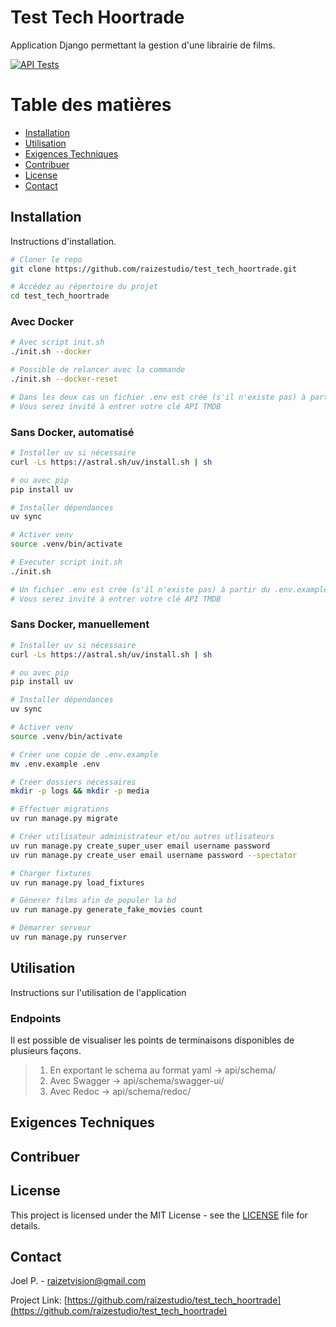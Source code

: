 # Test Tech Hoortrade

Application Django permettant la gestion d'une librairie de films.

[![API Tests](https://github.com/raizestudio/test_tech_hoortrade/actions/workflows/main.yml/badge.svg)](https://github.com/raizestudio/test_tech_hoortrade/actions/workflows/main.yml)

# Table des matières

- [Installation](#installation)
- [Utilisation](#utilisation)
- [Exigences Techniques](#exigences_techniques)
- [Contribuer](#contribuer)
- [License](#license)
- [Contact](#contact)

## Installation

Instructions d'installation.

```bash
# Cloner le repo
git clone https://github.com/raizestudio/test_tech_hoortrade.git

# Accédez au répertoire du projet
cd test_tech_hoortrade
```

### Avec Docker

```bash
# Avec script init.sh
./init.sh --docker

# Possible de relancer avec la commande
./init.sh --docker-reset

# Dans les deux cas un fichier .env est crée (s'il n'existe pas) à partir du .env.example
# Vous serez invité à entrer votre clé API TMDB
```

### Sans Docker, automatisé

```bash
# Installer uv si nécessaire
curl -Ls https://astral.sh/uv/install.sh | sh

# ou avec pip
pip install uv

# Installer dépendances
uv sync

# Activer venv
source .venv/bin/activate

# Executer script init.sh
./init.sh

# Un fichier .env est crée (s'il n'existe pas) à partir du .env.examplei
# Vous serez invité à entrer votre clé API TMDB
```

### Sans Docker, manuellement

```bash
# Installer uv si nécessaire
curl -Ls https://astral.sh/uv/install.sh | sh

# ou avec pip
pip install uv

# Installer dépendances
uv sync

# Activer venv
source .venv/bin/activate

# Créer une copie de .env.example
mv .env.example .env

# Créer dossiers nécessaires
mkdir -p logs && mkdir -p media

# Effectuer migrations
uv run manage.py migrate

# Créer utilisateur administrateur et/ou autres utlisateurs
uv run manage.py create_super_user email username password
uv run manage.py create_user email username password --spectator

# Charger fixtures
uv run manage.py load_fixtures

# Génerer films afin de populer la bd
uv run manage.py generate_fake_movies count

# Démarrer serveur
uv run manage.py runserver
```

## Utilisation

Instructions sur l'utilisation de l'application

### Endpoints

Il est possible de visualiser les points de terminaisons disponibles de plusieurs façons.

> 1. En exportant le schema au format yaml -> api/schema/
> 2. Avec Swagger -> api/schema/swagger-ui/
> 3. Avec Redoc -> api/schema/redoc/

## Exigences Techniques

[comment]: <> (TODO)

## Contribuer

[comment]: <> (TODO)

## License

This project is licensed under the MIT License - see the [LICENSE](LICENSE) file for details.

## Contact

Joel P. - [raizetvision@gmail.com](mailto:joel.pinho16@icloud.com)

Project Link: [https://github.com/raizestudio/test_tech_hoortrade](https://github.com/raizestudio/test_tech_hoortrade)
